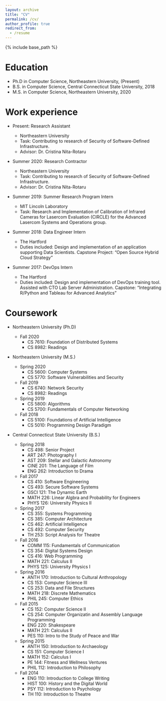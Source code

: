 ```yaml
---
layout: archive
title: "CV"
permalink: /cv/
author_profile: true
redirect_from:
  - /resume
---
```


{% include base_path %}

Education
======
* Ph.D in Computer Science, Northeastern University, (Present)
* B.S. in Computer Science, Central Connecticut State University, 2018
* M.S. in Computer Science, Northeastern University, 2020

Work experience
======
* Present: Research Assistant
  * Northeastern University
  * Task: Contributing to research of Security of Software-Defined Infrastructure.
  * Advisor: Dr. Cristina Nita-Rotaru
  
* Summer 2020: Research Contractor
  * Northeastern University
  * Task: Contributing to research of Security of Software-Defined Infrastructure.
  * Advisor: Dr. Cristina Nita-Rotaru
  
* Summer 2019: Summer Research Program Intern
  * MIT Lincoln Laboratory
  * Task: Research and Implementation of Calibration of Infrared Cameras for Lasercom Evaluation (CIRCLE) for the Advanced Lasercom Systems and Operations group.

* Summer 2018: Data Engineer Intern
  * The Hartford
  * Duties included: Design and implementation of an application supporting Data Scientists. Capstone Project: “Open Source Hybrid Cloud Strategy”
  
* Summer 2017: DevOps Intern
  * The Hartford
  * Duties included: Design and implementation of DevOps training tool. Assisted with CTO Lab Server Administration. Capstone: “Integrating R/Python and Tableau for Advanced Analytics”
  
Coursework
======
* Northeastern University (Ph.D)
  * Fall 2020
    * CS 7610: Foundation of Distributed Systems
    * CS 8982: Readings
    
* Northeastern University (M.S.)
  * Spring 2020
    * CS 5600: Computer Systems
    * CS 5770: Software Vulnerabilities and Security
  * Fall 2019
    * CS 6740: Network Security
    * CS 8982: Readings
  * Spring 2019
    * CS 5800: Algorithms
    * CS 5700: Fundamentals of Computer Networking
  * Fall 2018
    * CS 5100: Foundations of Artificial Intelligence
    * CS 5010: Programming Design Paradigm
    
* Central Connecticut State University (B.S.)
  * Spring 2018
    * CS 498: Senior Project
    * ART 247: Photography I
    * AST 209: Stellar and Galactic Astronomy
    * CINE 201: The Language of Film
    * ENG 262: Introduction to Drama
  * Fall 2017
    * CS 410: Software Engineering
    * CS 493: Secure Software Systems
    * GSCI 121: The Dynamic Earth
    * MATH 226: Linear Algbra and Probability for Engineers
    * PHYS 126: University Physics II
  * Spring 2017
    * CS 355: Systems Programming
    * CS 385: Computer Architecture
    * CS 462: Artificial Intelligence
    * CS 492: Computer Security
    * TH 253: Script Analysis for Theatre
  * Fall 2016
    * COMM 115: Fundamentals of Communication
    * CS 354: Digital Systems Design
    * CS 416: Web Programming
    * MATH 221: Calculus II
    * PHYS 125: University Physics I
  * Spring 2016
    * ANTH 170: Introduction to Cultural Anthropology
    * CS 153: Computer Science III
    * CS 253: Data and File Structures
    * MATH 218: Discrete Mathematics
    * PHIL 245: Computer Ethics
  * Fall 2015
    * CS 152: Computer Science II
    * CS 254: Computer Organizatin and Assembly Language Programming
    * ENG 220: Shakespeare
    * MATH 221: Calculus II
    * PES 110: Intro to the Study of Peace and War
  * Spring 2015 
    * ANTH 150: Introduction to Archaeology
    * CS 151: Computer Science I
    * MATH 152: Calculus I
    * PE 144: Fitness and Wellness Ventures
    * PHIL 112: Introduction to Philosophy
  * Fall 2014
    * ENG 110: Introduction to College Writing
    * HIST 100: History and the Digital World
    * PSY 112: Introduction to Psychology
    * TH 110: Introduction to Theatre
<!---
Skills
======
* Skill 1
* Skill 2
  * Sub-skill 2.1
  * Sub-skill 2.2
  * Sub-skill 2.3
* Skill 3
-->
<!---
Publications
======
  <ul>{% for post in site.publications %}
    {% include archive-single-cv.html %}
  {% endfor %}</ul>
-->
<!---
Talks
======
  <ul>{% for post in site.talks %}
    {% include archive-single-talk-cv.html %}
  {% endfor %}</ul>
-->
<!---
Teaching
======
  <ul>{% for post in site.teaching %}
    {% include archive-single-cv.html %}
  {% endfor %}</ul>
-->
<!---
Service and leadership
======
* Currently signed in to 43 different slack teams
-->
